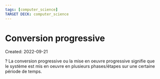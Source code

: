 ```yaml
---
tags: [computer_science] 
TARGET DECK: computer_science
---
```

# Conversion progressive
Created: 2022-09-21

?
La conversion progressive ou la mise en oeuvre progressive signifie que le système est mis en oeuvre en plusieurs phases/étapes sur une certaine période de temps.
<!--SR:!2022-10-20,17,250-->